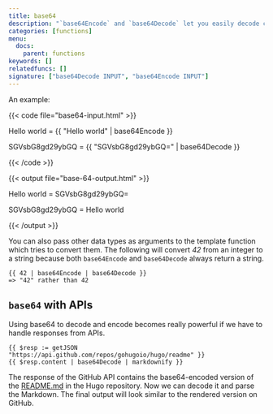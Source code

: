 ```yaml
---
title: base64
description: "`base64Encode` and `base64Decode` let you easily decode content with a base64 encoding and vice versa through pipes."
categories: [functions]
menu:
  docs:
    parent: functions
keywords: []
relatedfuncs: []
signature: ["base64Decode INPUT", "base64Encode INPUT"]
---
```


An example:

{{< code file="base64-input.html" >}}
<p>Hello world = {{ "Hello world" | base64Encode }}</p>
<p>SGVsbG8gd29ybGQ = {{ "SGVsbG8gd29ybGQ=" | base64Decode }}</p>
{{< /code >}}

{{< output file="base-64-output.html" >}}
<p>Hello world = SGVsbG8gd29ybGQ=</p>
<p>SGVsbG8gd29ybGQ = Hello world</p>
{{< /output >}}

You can also pass other data types as arguments to the template function which tries to convert them. The following will convert *42* from an integer to a string because both `base64Encode` and `base64Decode` always return a string.

```go-html-template
{{ 42 | base64Encode | base64Decode }}
=> "42" rather than 42
```

## `base64` with APIs

Using base64 to decode and encode becomes really powerful if we have to handle
responses from APIs.

```go-html-template
{{ $resp := getJSON "https://api.github.com/repos/gohugoio/hugo/readme" }}
{{ $resp.content | base64Decode | markdownify }}
```

The response of the GitHub API contains the base64-encoded version of the [README.md](https://github.com/gohugoio/hugo/blob/master/README.md) in the Hugo repository. Now we can decode it and parse the Markdown. The final output will look similar to the rendered version on GitHub.
